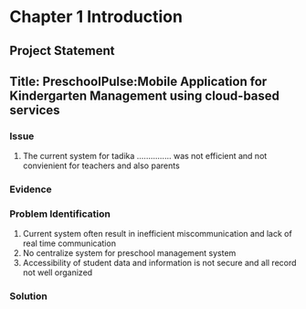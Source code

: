 # Chapter 1 Introduction
## Project Statement
## Title: PreschoolPulse:Mobile Application for Kindergarten Management using cloud-based services
### Issue
1. The current system for tadika ............... was not efficient and not convienient for teachers and also parents

### Evidence


### Problem Identification
1. Current system often result in inefficient miscommunication and lack of real time communication
2. No centralize system for preschool management system
3. Accessibility of student data and information is not secure and all record not well organized

### Solution

